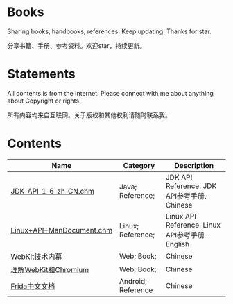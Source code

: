 # Books
Sharing books, handbooks, references. Keep updating. Thanks for star.

分享书籍、手册、参考资料。欢迎star，持续更新。

# Statements
All contents is from the Internet. Please connect with me about anything about Copyright or rights.

所有内容均来自互联网。关于版权和其他权利请随时联系我。

# Contents

Name | Category | Description
---|---|---
[JDK_API_1_6_zh_CN.chm](https://github.com/NasdaqGodzilla/Books/blob/main/JDK_API_1_6_zh_CN.chm) | Java; Reference; | JDK API Reference. JDK API参考手册. Chinese
[Linux+API+ManDocument.chm](https://github.com/NasdaqGodzilla/Books/blob/main/Linux%2BAPI%2BManDocument.chm) | Linux; Reference; | Linux API Reference. Linux API参考手册. English
[WebKit技术内幕](https://github.com/NasdaqGodzilla/Books/blob/main/WebKit%E6%8A%80%E6%9C%AF%E5%86%85%E5%B9%95%20(%E6%9C%B1%E6%B0%B8%E7%9B%9B%20%5B%E6%9C%B1%E6%B0%B8%E7%9B%9B%5D)%20(z-lib.org).epub) | Web; Book; | Chinese
[理解WebKit和Chromium](https://github.com/NasdaqGodzilla/Books/blob/main/%E7%90%86%E8%A7%A3WebKit%E5%92%8CChromium%20(%E6%9C%B1%E6%B0%B8%E7%9B%9B)%20(z-lib.org).epub) | Web; Book; | Chinese
[Frida中文文档](https://github.com/NasdaqGodzilla/Books/blob/main/Frida%20%E4%B8%AD%E6%96%87%E6%96%87%E6%A1%A3.epub) | Android; Reference | Chinese
